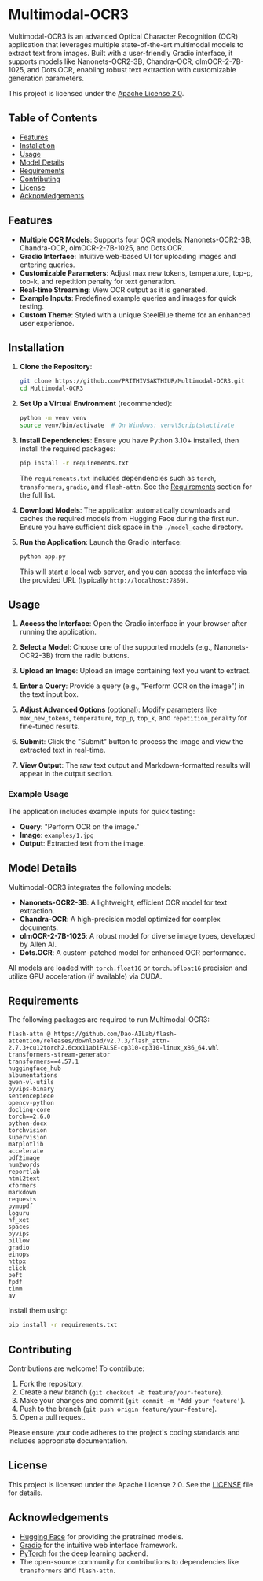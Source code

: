 # **Multimodal-OCR3**

Multimodal-OCR3 is an advanced Optical Character Recognition (OCR) application that leverages multiple state-of-the-art multimodal models to extract text from images. Built with a user-friendly Gradio interface, it supports models like Nanonets-OCR2-3B, Chandra-OCR, olmOCR-2-7B-1025, and Dots.OCR, enabling robust text extraction with customizable generation parameters.

This project is licensed under the [Apache License 2.0](LICENSE).

## Table of Contents
- [Features](#features)
- [Installation](#installation)
- [Usage](#usage)
- [Model Details](#model-details)
- [Requirements](#requirements)
- [Contributing](#contributing)
- [License](#license)
- [Acknowledgements](#acknowledgements)

## Features
- **Multiple OCR Models**: Supports four OCR models: Nanonets-OCR2-3B, Chandra-OCR, olmOCR-2-7B-1025, and Dots.OCR.
- **Gradio Interface**: Intuitive web-based UI for uploading images and entering queries.
- **Customizable Parameters**: Adjust max new tokens, temperature, top-p, top-k, and repetition penalty for text generation.
- **Real-time Streaming**: View OCR output as it is generated.
- **Example Inputs**: Predefined example queries and images for quick testing.
- **Custom Theme**: Styled with a unique SteelBlue theme for an enhanced user experience.

## Installation

1. **Clone the Repository**:
   ```bash
   git clone https://github.com/PRITHIVSAKTHIUR/Multimodal-OCR3.git
   cd Multimodal-OCR3
   ```

2. **Set Up a Virtual Environment** (recommended):
   ```bash
   python -m venv venv
   source venv/bin/activate  # On Windows: venv\Scripts\activate
   ```

3. **Install Dependencies**:
   Ensure you have Python 3.10+ installed, then install the required packages:
   ```bash
   pip install -r requirements.txt
   ```

   The `requirements.txt` includes dependencies such as `torch`, `transformers`, `gradio`, and `flash-attn`. See the [Requirements](#requirements) section for the full list.

4. **Download Models**:
   The application automatically downloads and caches the required models from Hugging Face during the first run. Ensure you have sufficient disk space in the `./model_cache` directory.

5. **Run the Application**:
   Launch the Gradio interface:
   ```bash
   python app.py
   ```
   This will start a local web server, and you can access the interface via the provided URL (typically `http://localhost:7860`).

## Usage

1. **Access the Interface**:
   Open the Gradio interface in your browser after running the application.

2. **Select a Model**:
   Choose one of the supported models (e.g., Nanonets-OCR2-3B) from the radio buttons.

3. **Upload an Image**:
   Upload an image containing text you want to extract.

4. **Enter a Query**:
   Provide a query (e.g., "Perform OCR on the image") in the text input box.

5. **Adjust Advanced Options** (optional):
   Modify parameters like `max_new_tokens`, `temperature`, `top_p`, `top_k`, and `repetition_penalty` for fine-tuned results.

6. **Submit**:
   Click the "Submit" button to process the image and view the extracted text in real-time.

7. **View Output**:
   The raw text output and Markdown-formatted results will appear in the output section.

### Example Usage
The application includes example inputs for quick testing:
- **Query**: "Perform OCR on the image."
- **Image**: `examples/1.jpg`
- **Output**: Extracted text from the image.

## Model Details
Multimodal-OCR3 integrates the following models:
- **Nanonets-OCR2-3B**: A lightweight, efficient OCR model for text extraction.
- **Chandra-OCR**: A high-precision model optimized for complex documents.
- **olmOCR-2-7B-1025**: A robust model for diverse image types, developed by Allen AI.
- **Dots.OCR**: A custom-patched model for enhanced OCR performance.

All models are loaded with `torch.float16` or `torch.bfloat16` precision and utilize GPU acceleration (if available) via CUDA.

## Requirements
The following packages are required to run Multimodal-OCR3:
```
flash-attn @ https://github.com/Dao-AILab/flash-attention/releases/download/v2.7.3/flash_attn-2.7.3+cu12torch2.6cxx11abiFALSE-cp310-cp310-linux_x86_64.whl
transformers-stream-generator
transformers==4.57.1
huggingface_hub
albumentations
qwen-vl-utils
pyvips-binary
sentencepiece
opencv-python
docling-core
torch==2.6.0
python-docx
torchvision
supervision
matplotlib
accelerate
pdf2image
num2words
reportlab
html2text
xformers
markdown
requests
pymupdf
loguru
hf_xet
spaces
pyvips
pillow
gradio
einops
httpx
click
peft
fpdf
timm
av
```

Install them using:
```bash
pip install -r requirements.txt
```

## Contributing
Contributions are welcome! To contribute:
1. Fork the repository.
2. Create a new branch (`git checkout -b feature/your-feature`).
3. Make your changes and commit (`git commit -m 'Add your feature'`).
4. Push to the branch (`git push origin feature/your-feature`).
5. Open a pull request.

Please ensure your code adheres to the project's coding standards and includes appropriate documentation.

## License
This project is licensed under the Apache License 2.0. See the [LICENSE](LICENSE) file for details.

## Acknowledgements
- [Hugging Face](https://huggingface.co/) for providing the pretrained models.
- [Gradio](https://gradio.app/) for the intuitive web interface framework.
- [PyTorch](https://pytorch.org/) for the deep learning backend.
- The open-source community for contributions to dependencies like `transformers` and `flash-attn`.
